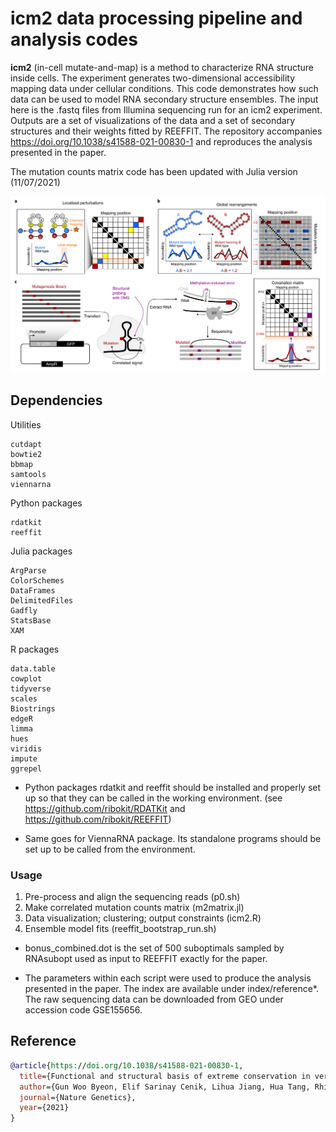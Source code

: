 # icm2 data processing pipeline and analysis codes

**icm2** (in-cell mutate-and-map) is a method to characterize RNA structure inside cells. The experiment generates two-dimensional accessibility mapping data under cellular conditions. This code demonstrates how such data can be used to model RNA secondary structure ensembles. The input here is the .fastq files from Illumina sequencing run for an icm2 experiment. Outputs are a set of visualizations of the data and a set of secondary structures and their weights fitted by REEFFIT. The repository accompanies https://doi.org/10.1038/s41588-021-00830-1 and reproduces the analysis presented in the paper.

The mutation counts matrix code has been updated with Julia version (11/07/2021)

![image](fig.png)

## Dependencies

Utilities 
```
cutdapt
bowtie2
bbmap
samtools
viennarna
```

Python packages
```
rdatkit
reeffit
```

Julia packages
```
ArgParse
ColorSchemes
DataFrames
DelimitedFiles
Gadfly
StatsBase
XAM
```

R packages
```
data.table
cowplot
tidyverse
scales
Biostrings
edgeR
limma
hues
viridis
impute
ggrepel
```

* Python packages rdatkit and reeffit should be installed and properly set up so that they can be called in the working environment. (see https://github.com/ribokit/RDATKit and https://github.com/ribokit/REEFFIT)

* Same goes for ViennaRNA package. Its standalone programs should be set up to be called from the environment.

### Usage

1. Pre-process and align the sequencing reads (p0.sh)
2. Make correlated mutation counts matrix (m2matrix.jl)
3. Data visualization; clustering; output constraints (icm2.R)
4. Ensemble model fits (reeffit\_bootstrap\_run.sh)

* bonus\_combined.dot is the set of 500 suboptimals sampled by RNAsubopt used as input to REEFFIT exactly for the paper.

* The parameters within each script were used to produce the analysis presented in the paper. The index are available under index/reference\*. The raw sequencing data can be downloaded from GEO under accession code GSE155656.

## Reference

```bibtex
@article{https://doi.org/10.1038/s41588-021-00830-1,
  title={Functional and structural basis of extreme conservation in vertebrate 5' untranslated regions},
  author={Gun Woo Byeon, Elif Sarinay Cenik, Lihua Jiang, Hua Tang, Rhiju Das, Maria Barna},
  journal={Nature Genetics},
  year={2021}
}
```
